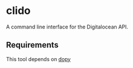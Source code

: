 # clido
A command line interface for the Digitalocean API. 

## Requirements
This tool depends on [dopy](https://github.com/devo-ps/dopy)


